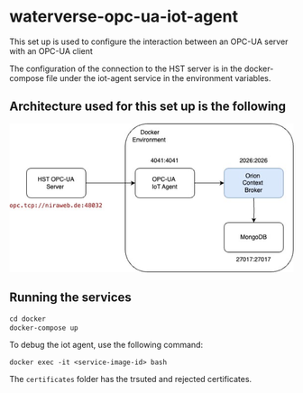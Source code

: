 # waterverse-opc-ua-iot-agent

This set up is used to configure the interaction between an OPC-UA server with an OPC-UA client 

The configuration of the connection to the HST server is in the docker-compose file under the iot-agent service in the environment variables. 

## Architecture used for this set up is the following 

![archi](./docs/images/opc-ua-iot-agent.jpg)

## Running the services

```
cd docker 
docker-compose up 
````

To debug the iot agent, use the following command: 

```
docker exec -it <service-image-id> bash
```

The `certificates` folder has the trsuted and rejected certificates. 



